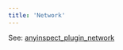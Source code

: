 ```yaml
---
title: 'Network'
---
```


See: [anyinspect_plugin_network](https://github.com/anyinspect/plugins/tree/main/packages/anyinspect_plugin_network)
